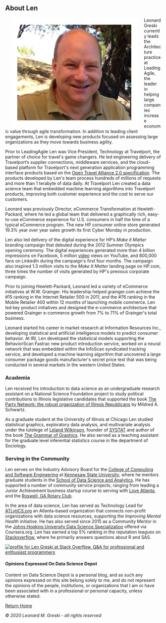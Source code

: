 ## About Len 

<img src="https://raw.githubusercontent.com/lgreski/dsdepot/master/assets/img/casualHeadshotSmall.jpg" align="left" hspace="20" /> Leonard Greski currently leads the Architecture practice at LeadingAgile, the leader in helping large companies increase economic value through agile transformation. In addition to leading client engagements, Len is developing new products focused on assessing large organizations as they move towards business agility. 

Prior to LeadingAgile Len was Vice President, Technology at Travelport, the partner of choice for travel's game changers. He led engineering delivery of Travelport’s supplier connections, middleware services, and the cloud-based platform for Travelport's next generation application programming interface products based on the [Open Travel Alliance 2.0 specification](https://opentravel.org). The products developed by Len's team process hundreds of millions of requests and more than 1 terabyte of data daily. At Travelport Len created a data science team that embedded machine learning algorithms into Travelport products, improving both customer experience and the cost to serve our customers. 

Leonard was previously Director, eCommerce Transformation at Hewlett-Packard, where he led a global team that delivered a graphically rich, easy-to-use eCommerce experience for U.S. consumers in half the time of a typical eCommerce program. The new HP consumer online store generated 19.3% year over year sales growth its first Cyber Monday in production.

Len also led delivery of the digital experience for HP’s *Make it Matter* branding campaign that debuted during the 2012 Summer Olympics opening ceremony. The digital experiences generated more than 4 billion impressions on Facebook, 5 million [video](https://bit.ly/2CrXm3j) views on YouTube, and 800,000 fans on LinkedIn during the campaign's first four months. The campaign also inspired 1.3 million visits to the *Make It Matter* landing page on HP.com, three times the number of visits generated by HP's previous corporate campaign.

Prior to joining Hewlett-Packard, Leonard led a variety of eCommerce initiatives at W.W. Grainger. His leadership helped grainger.com achieve the \#15 ranking in the Internet Retailer 500 in 2011, and the \#76 ranking in the Mobile Retailer 400 within 12 months of launching mobile commerce. Len led key product initiatives and designed the e-commerce architecture that powered Grainger e-commerce growth from 7% to 71% of Grainger's total business.

Leonard started his career in market research at Information Resources Inc., developing statistical and artificial intelligence models to predict consumer behavior. At IRI, Len developed the statistical models supporting the BehaviorScan Fastrac new product introduction service, worked on a neural network that was embedded within the InfoScan syndicated tracking service, and developed a machine learning algorithm that uncovered a large consumer package goods manufacturer's secret price test that was being conducted in several markets in the western United States.

### Academia

Len received his introduction to data science as an undergraduate research assistant on a National Science Foundation project to study political contributions to Illinois legislative candidates that supported the book [The Party Network: the robust organization of Illinois Republicans](https://www.amazon.com/Party-Network-Organization-Illinois-Republicans/dp/0299124541/) by Mildred A. Schwartz.  

As a graduate student at the University of Illinois at Chicago Len studied statistical graphics, exploratory data analysis, and multivariate analysis under the tutelege of [Leland  Wilkinson](https://en.wikipedia.org/wiki/Leland_Wilkinson), founder of [SYSTAT](https://www.cs.uic.edu/~wilkinson/SYSTAT/systat.html) and author of the book [The Grammar of Graphics](https://www.cs.uic.edu/~wilkinson/TheGrammarOfGraphics/GOG.html). He also served as a teaching assistant for the graduate level inferential statistics course in the department of Sociology.

### Serving in the Community

Len serves on the Industry Advisory Board for the [College of Computing and Software Engineering](https://ccse.kennesaw.edu) at [Kennesaw State University](https://www.kennesaw.edu), where he mentors graduate students in the [School of Data Science and Analytics](https://datascience.kennesaw.edu/index.php). He has supported a number of community service projects, ranging from leading a Junior Achievement business startup course to serving with [Love Atlanta](https://loveatlanta.com), and the [Roswell, GA Rotary Club](https://roswellrotary.club).  

In the area of data science, Len has served as Technology Lead for [ATLytiCS.org](https://atlytics.org) an Atlanta-based organization that connects non-profit organizations with data science resources, supporting the *Improving Mental Health* initiative. He has also served since 2015 as a Community Mentor in the [Johns Hopkins University Data Science Specialization](http://bit.ly/2czgkI7) offered via Coursera.org. Len has earned a top 5% ranking in the reputation leagues on [Stackoverflow](https://stackoverflow.com/questions/tagged/r), where he primarily answers questions about R and SAS.

<a href="https://stackoverflow.com/users/8471931/len-greski"><img src="https://stackoverflow.com/users/flair/8471931.png?theme=clean" width="208" height="58" alt="profile for Len Greski at Stack Overflow, Q&amp;A for professional and enthusiast programmers" title="profile for Len Greski at Stack Overflow, Q&amp;A for professional and enthusiast programmers"></a>

#### Opinions Expressed On Data Science Depot

Content on Data Science Depot is a personal blog, and as such any opinions expressed on this site belong solely to me, and do not represent the opinions of the people, institutions, or organizations that I am or have been associated with in a professional or personal capacity, unless otherwise stated.

[Return Home](http://bit.ly/2ouaZTF)

*© 2020 Leonard M. Greski - all rights reserved*
